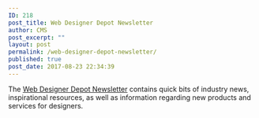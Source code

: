 ```yaml
---
ID: 218
post_title: Web Designer Depot Newsletter
author: CMS
post_excerpt: ""
layout: post
permalink: /web-designer-depot-newsletter/
published: true
post_date: 2017-08-23 22:34:39
---
```

The <a href="//www.webdesignerdepot.com/newsletter/“">Web Designer Depot Newsletter</a> contains quick bits of industry news, inspirational resources, as well as information regarding new products and services for designers.